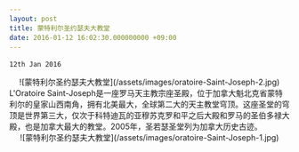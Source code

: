 ```yaml
---
layout: post
title: 蒙特利尔圣约瑟夫大教堂
date: 2016-01-12 16:02:30.000000000 +09:00
---
```


`12th Jan 2016`
<center>
<div>
![蒙特利尔圣约瑟夫大教堂](/assets/images/oratoire-Saint-Joseph-2.jpg)
</div>
</center>


<div>
L'Oratoire Saint-Joseph是一座罗马天主教宗座圣殿，位于加拿大魁北克省蒙特利尔的皇家山西南角，拥有北美最大，全球第二大的天主教堂穹顶。这座圣堂的穹顶是世界第三大，仅次于科特迪瓦的亚穆苏克罗和平之后大殿和罗马的圣伯多禄大殿，也是加拿大最大的教堂。2005年，圣若瑟圣堂列为加拿大历史古迹。
</div>


<center>
<div>
![蒙特利尔圣约瑟夫大教堂](/assets/images/oratoire-Saint-Joseph-1.jpg)
</div>
</center>
